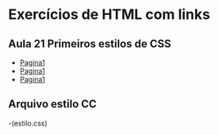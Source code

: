 # Exercícios de HTML com links

## Aula 21 Primeiros estilos de CSS
- [Pagina1](Pagina1-css.html)
- [Pagina1](Pagina2-css.html)
- [Pagina1](Pagina3-css.html)

## Arquivo estilo CC
-(estilo.css)
